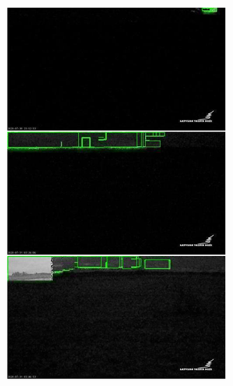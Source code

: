 ![20200730-222129-225134](in/20200730/20200730-222129-225134_0_.jpg)
![20200731-020924-023929](in/20200731/20200731-020924-023929_0_.jpg)
![20200731-023934-030939](in/20200731/20200731-023934-030939_0_.jpg)

